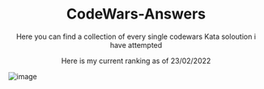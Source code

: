 <h1 align="center"> CodeWars-Answers</h1>

<p align="center">
<sh1 align="center">Here you can find a collection of every single codewars Kata soloution i have attempted</sh1>
</p>

<p align="center">
 Here is my current ranking as of 23/02/2022
</p>

![image](https://user-images.githubusercontent.com/45668467/155372645-99673e6c-9c38-412d-af3d-02f2506f04de.png)
